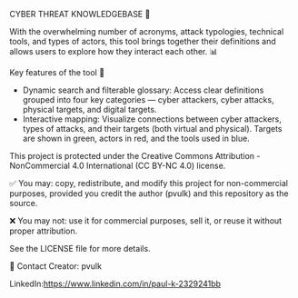 CYBER THREAT KNOWLEDGEBASE 🧠

With the overwhelming number of acronyms, attack typologies, technical tools, and types of actors, this tool brings together their definitions and allows users to explore how they interact each other. 📊

Key features of the tool 🎯
 - Dynamic search and filterable glossary: Access clear definitions grouped into four key categories — cyber attackers, cyber attacks, physical targets, and digital targets.
- Interactive mapping: Visualize connections between cyber attackers, types of attacks, and their targets (both virtual and physical). Targets are shown in green, actors in red, and the tools used in blue.


This project is protected under the Creative Commons Attribution - NonCommercial 4.0 International (CC BY-NC 4.0) license.

✅ You may: copy, redistribute, and modify this project for non-commercial purposes, provided you credit the author (pvulk) and this repository as the source.

❌ You may not: use it for commercial purposes, sell it, or reuse it without proper attribution.

See the LICENSE file for more details.

📩 Contact
Creator: pvulk

LinkedIn:https://www.linkedin.com/in/paul-k-2329241bb
